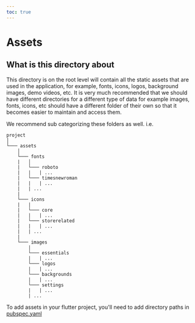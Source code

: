 ```yaml
---
toc: true
---
```


# Assets

## What is this directory about

This directory is on the root level will contain all the static assets that are used in the application, for example, fonts, icons, logos, background images, demo videos, etc. It is very much recommended that we should have different directories for a different type of data for example images, fonts, icons, etc should have a different folder of their own so that it becomes easier to maintain and access them.

We recommend sub categorizing these folders as well. i.e.
```
project
│   
└─── assets
    │
    └─── fonts
    |   │   
    |   └─── roboto
    |   |   | ...
    |   └─── timesnewroman
    |   |   | ...
    |   | ...
    |
    └─── icons
    |   |  
    |   └─── core
    |   |   | ...
    |   └─── storerelated
    |   |   | ...
    |   | ...
    |
    └─── images
        |   
        └─── essentials
        |   | ...
        └─── logos
        |   | ...
        └─── backgrounds
        |   | ...
        └─── settings
        |   | ...
        | ...
```

To add assets in your flutter project, you'll need to add directory paths in [pubspec.yaml](10.pubspec.yaml.md#sample-pubspecyaml-file)